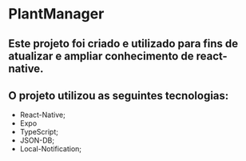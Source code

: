 # PlantManager

## Este projeto foi criado e utilizado para fins de atualizar e ampliar conhecimento de react-native. 
  
##  O projeto utilizou as seguintes tecnologias: 
  
  - React-Native;
  - Expo
  - TypeScript;
  - JSON-DB;
  - Local-Notification;
